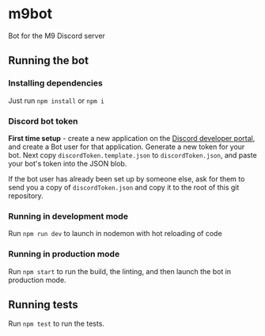 # m9bot
Bot for the M9 Discord server

## Running the bot
### Installing dependencies
Just run `npm install` or `npm i`

### Discord bot token

**First time setup** - create a new application on the 
[Discord developer portal](https://discord.com/developers/applications), and
create a Bot user for that application. Generate a new token for your bot.
Next copy `discordToken.template.json` to `discordToken.json`, and paste your 
bot's token into the JSON blob.

If the bot user has already been set up by someone else, ask for them to send
you a copy of `discordToken.json` and copy it to the root of this git 
repository.

### Running in development mode
Run `npm run dev` to launch in nodemon with hot reloading of code

### Running in production mode
Run `npm start` to run the build, the linting, and then launch the bot in 
production mode.

## Running tests
Run `npm test` to run the tests.
